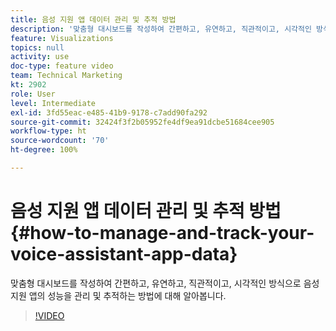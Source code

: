 ```yaml
---
title: 음성 지원 앱 데이터 관리 및 추적 방법
description: '맞춤형 대시보드를 작성하여 간편하고, 유연하고, 직관적이고, 시각적인 방식으로 음성 지원 앱의 성능을 관리 및 추적하는 방법에 대해 알아봅니다. '
feature: Visualizations
topics: null
activity: use
doc-type: feature video
team: Technical Marketing
kt: 2902
role: User
level: Intermediate
exl-id: 3fd55eac-e485-41b9-9178-c7add90fa292
source-git-commit: 32424f3f2b05952fe4df9ea91dcbe51684cee905
workflow-type: ht
source-wordcount: '70'
ht-degree: 100%

---
```


# 음성 지원 앱 데이터 관리 및 추적 방법 {#how-to-manage-and-track-your-voice-assistant-app-data}

맞춤형 대시보드를 작성하여 간편하고, 유연하고, 직관적이고, 시각적인 방식으로 음성 지원 앱의 성능을 관리 및 추적하는 방법에 대해 알아봅니다.

>[!VIDEO](https://video.tv.adobe.com/v/27224/?quality=9)
